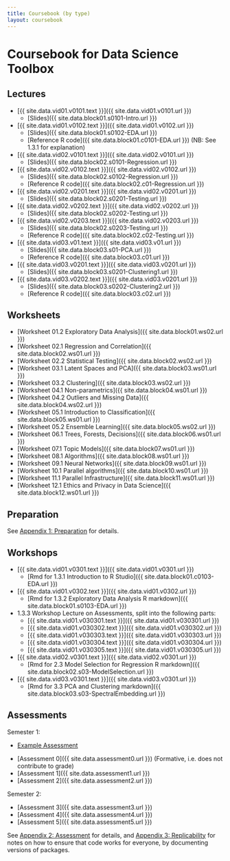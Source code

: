 ```yaml
---
title: Coursebook (by type)
layout: coursebook
---
```

# Coursebook for Data Science Toolbox

## Lectures <a name="Lectures"></a>

* [{{ site.data.vid01.v0101.text }}]({{ site.data.vid01.v0101.url }})
  * [Slides]({{ site.data.block01.s0101-Intro.url }})
* [{{ site.data.vid01.v0102.text }}]({{ site.data.vid01.v0102.url }})
  * [Slides]({{ site.data.block01.s0102-EDA.url }})
  * [Reference R code]({{ site.data.block01.c0101-EDA.url }}) (NB: See 1.3.1 for explanation)
* [{{ site.data.vid02.v0101.text }}]({{ site.data.vid02.v0101.url }})
  * [Slides]({{ site.data.block02.s0101-Regression.url }})
* [{{ site.data.vid02.v0102.text }}]({{ site.data.vid02.v0102.url }}) 
  * [Slides]({{ site.data.block02.s0102-Regression.url }})
  * [Reference R code]({{ site.data.block02.c01-Regression.url }})
* [{{ site.data.vid02.v0201.text }}]({{ site.data.vid02.v0201.url }})
  * [Slides]({{ site.data.block02.s0201-Testing.url }})
* [{{ site.data.vid02.v0202.text }}]({{ site.data.vid02.v0202.url }})
  * [Slides]({{ site.data.block02.s0202-Testing.url }}) 
* [{{ site.data.vid02.v0203.text }}]({{ site.data.vid02.v0203.url }})
  * [Slides]({{ site.data.block02.s0203-Testing.url }}) 
  * [Reference R code]({{ site.data.block02.c02-Testing.url }})
* [{{ site.data.vid03.v01.text }}]({{ site.data.vid03.v01.url }})
  * [Slides]({{ site.data.block03.s01-PCA.url }})
  * [Reference R code]({{ site.data.block03.c01.url }})
* [{{ site.data.vid03.v0201.text }}]({{ site.data.vid03.v0201.url }})
  * [Slides]({{ site.data.block03.s0201-Clustering1.url }})
* [{{ site.data.vid03.v0202.text }}]({{ site.data.vid03.v0201.url }})
  * [Slides]({{ site.data.block03.s0202-Clustering2.url }})
  * [Reference R code]({{ site.data.block03.c02.url }})

## Worksheets <a name="Worksheets"></a>

* [Worksheet 01.2 Exploratory Data Analysis]({{ site.data.block01.ws02.url }})
* [Worksheet 02.1 Regression and Correlation]({{ site.data.block02.ws01.url }})
* [Worksheet 02.2 Statistical Testing]({{ site.data.block02.ws02.url }})
* [Worksheet 03.1 Latent Spaces and PCA]({{ site.data.block03.ws01.url }})
* [Worksheet 03.2 Clustering]({{ site.data.block03.ws02.url }})
* [Worksheet 04.1 Non-parametrics]({{ site.data.block04.ws01.url }})
* [Worksheet 04.2 Outliers and Missing Data]({{ site.data.block04.ws02.url }})
* [Worksheet 05.1 Introduction to Classification]({{ site.data.block05.ws01.url }})
* [Worksheet 05.2 Ensemble Learning]({{ site.data.block05.ws02.url }})
* [Worksheet 06.1 Trees, Forests, Decisions]({{ site.data.block06.ws01.url }})
* [Worksheet 07.1 Topic Models]({{ site.data.block07.ws01.url }})
* [Worksheet 08.1 Algorithms]({{ site.data.block08.ws01.url }})
* [Worksheet 09.1 Neural Networks]({{ site.data.block09.ws01.url }})
* [Worksheet 10.1 Parallel algorithms]({{ site.data.block10.ws01.url }})
* [Worksheet 11.1 Parallel Infrastructure]({{ site.data.block11.ws01.url }}) 
* [Worksheet 12.1 Ethics and Privacy in Data Science]({{ site.data.block12.ws01.url }})

## Preparation <a name="Preparation"></a>

See [Appendix 1: Preparation](coursebook/appendix1-prep.md) for details.

## Workshops <a name="Workshops"></a>

* [{{ site.data.vid01.v0301.text }}]({{ site.data.vid01.v0301.url }})
  * [Rmd for 1.3.1 Introduction to R Studio]({{ site.data.block01.c0103-EDA.url }}) 
* [{{ site.data.vid01.v0302.text }}]({{ site.data.vid01.v0302.url }})
  * [Rmd for 1.3.2 Exploratory Data Analysis R markdown]({{ site.data.block01.s0103-EDA.url }}) 
* 1.3.3 Workshop Lecture on Assessments, split into the following parts:
  - [{{ site.data.vid01.v030301.text }}]({{ site.data.vid01.v030301.url }})
  - [{{ site.data.vid01.v030302.text }}]({{ site.data.vid01.v030302.url }})
  - [{{ site.data.vid01.v030303.text }}]({{ site.data.vid01.v030303.url }})
  - [{{ site.data.vid01.v030304.text }}]({{ site.data.vid01.v030304.url }})
  - [{{ site.data.vid01.v030305.text }}]({{ site.data.vid01.v030305.url }})
* [{{ site.data.vid02.v0301.text }}]({{ site.data.vid02.v0301.url }})
  * [Rmd for 2.3 Model Selection for Regression R markdown]({{ site.data.block02.s03-ModelSelection.url }})
* [{{ site.data.vid03.v0301.text }}]({{ site.data.vid03.v0301.url }})
  * [Rmd for 3.3 PCA and Clustering markdown]({{ site.data.block03.s03-SpectralEmbedding.url }})


## Assessments <a name="Assessments"></a>

Semester 1:

* [Example Assessment](https://github.com/dsbristol/dst_example_project)
- [Assessment 0]({{ site.data.assessment0.url }}) (Formative, i.e. does not contribute to grade)
- [Assessment 1]({{ site.data.assessment1.url }})
- [Assessment 2]({{ site.data.assessment2.url }})

Semester 2:
- [Assessment 3]({{ site.data.assessment3.url }})
- [Assessment 4]({{ site.data.assessment4.url }})
- [Assessment 5]({{ site.data.assessment5.url }})

See [Appendix 2: Assessment](coursebook/appendix2-assessments.md) for details, and [Appendix 3: Replicability](coursebook/appendix3-replicability.md) for notes on how to ensure that code works for everyone, by documenting versions of packages.
